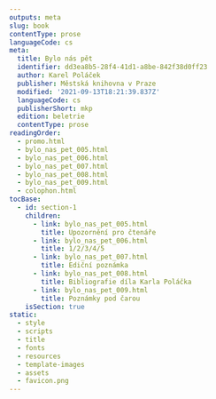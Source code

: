 ```yaml
---
outputs: meta
slug: book
contentType: prose
languageCode: cs
meta:
  title: Bylo nás pět
  identifier: dd3ea8b5-28f4-41d1-a8be-842f38d0ff23
  author: Karel Poláček
  publisher: Městská knihovna v Praze
  modified: '2021-09-13T18:21:39.837Z'
  languageCode: cs
  publisherShort: mkp
  edition: beletrie
  contentType: prose
readingOrder:
  - promo.html
  - bylo_nas_pet_005.html
  - bylo_nas_pet_006.html
  - bylo_nas_pet_007.html
  - bylo_nas_pet_008.html
  - bylo_nas_pet_009.html
  - colophon.html
tocBase:
  - id: section-1
    children:
      - link: bylo_nas_pet_005.html
        title: Upozornění pro čtenáře
      - link: bylo_nas_pet_006.html
        title: 1/2/3/4/5
      - link: bylo_nas_pet_007.html
        title: Ediční poznámka
      - link: bylo_nas_pet_008.html
        title: Bibliografie díla Karla Poláčka
      - link: bylo_nas_pet_009.html
        title: Poznámky pod čarou
    isSection: true
static:
  - style
  - scripts
  - title
  - fonts
  - resources
  - template-images
  - assets
  - favicon.png
---
```

